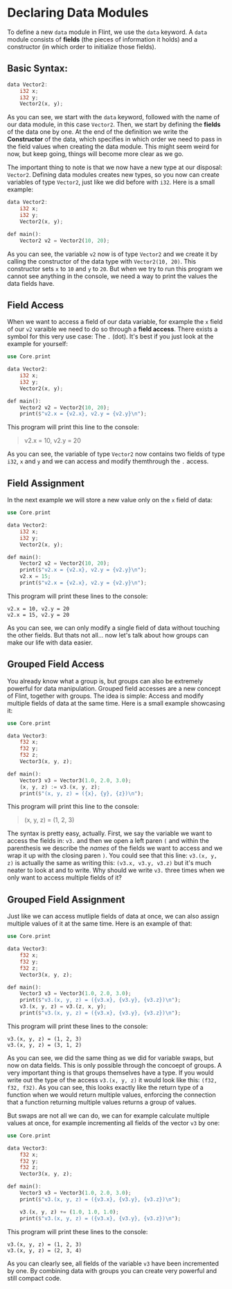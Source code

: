# Declaring Data Modules

To define a new `data` module in Flint, we use the `data` keyword. A `data` module consists of **fields** (the pieces of information it holds) and a constructor (in which order to initialize those fields).

## Basic Syntax:

```rs
data Vector2:
    i32 x;
    i32 y;
    Vector2(x, y);
```

As you can see, we start with the `data` keyword, followed with the name of our data module, in this case `Vector2`. Then, we start by defining the **fields** of the data one by one. At the end of the definition we write the **Constructor** of the data, which specifies in which order we need to pass in the field values when creating the data module. This might seem weird for now, but keep going, things will become more clear as we go.

The important thing to note is that we now have a new type at our disposal: `Vector2`. Defining data modules creates new types, so you now can create variables of type `Vector2`, just like we did before with `i32`. Here is a small example:

```rs
data Vector2:
    i32 x;
    i32 y;
    Vector2(x, y);

def main():
    Vector2 v2 = Vector2(10, 20);
```

As you can see, the variable `v2` now is of type `Vector2` and we create it by calling the constructor of the data type with `Vector2(10, 20)`. This constructor sets `x` to `10` and `y` to `20`. But when we try to run this program we cannot see anything in the console, we need a way to print the values the data fields have.

## Field Access

When we want to access a field of our data variable, for example the `x` field of our `v2` varaible we need to do so through a **field access**. There exists a symbol for this very use case: The `.` (dot). It's best if you just look at the example for yourself:

```rs
use Core.print

data Vector2:
    i32 x;
    i32 y;
    Vector2(x, y);

def main():
    Vector2 v2 = Vector2(10, 20);
    print($"v2.x = {v2.x}, v2.y = {v2.y}\n");
```

This program will print this line to the console:

> v2.x = 10, v2.y = 20

As you can see, the variable of type `Vector2` now contains two fields of type `i32`, `x` and `y` and we can access and modify themthrough the `.` access.

## Field Assignment

In the next example we will store a new value only on the `x` field of data:

```rs
use Core.print

data Vector2:
    i32 x;
    i32 y;
    Vector2(x, y);

def main():
    Vector2 v2 = Vector2(10, 20);
    print($"v2.x = {v2.x}, v2.y = {v2.y}\n");
    v2.x = 15;
    print($"v2.x = {v2.x}, v2.y = {v2.y}\n");
```

This program will print these lines to the console:

```
v2.x = 10, v2.y = 20
v2.x = 15, v2.y = 20
```

As you can see, we can only modify a single field of data without touching the other fields. But thats not all... now let's talk about how groups can make our life with data easier.

## Grouped Field Access

You already know what a group is, but groups can also be extremely powerful for data manipulation. Grouped field accesses are a new concept of Flint, together with groups. The idea is simple: Access and modify multiple fields of data at the same time. Here is a small example showcasing it:

```rs
use Core.print

data Vector3:
    f32 x;
    f32 y;
    f32 z;
    Vector3(x, y, z);

def main():
    Vector3 v3 = Vector3(1.0, 2.0, 3.0);
    (x, y, z) := v3.(x, y, z);
    print($"(x, y, z) = ({x}, {y}, {z})\n");
```

This program will print this line to the console:

> (x, y, z) = (1, 2, 3)

The syntax is pretty easy, actually. First, we say the variable we want to access the fields in: `v3.` and then we open a left paren `(` and within the parenthesis we describe the *names* of the fields we want to access and we wrap it up with the closing paren `)`. You could see that this line: `v3.(x, y, z)` is actually the same as writing this: `(v3.x, v3.y, v3.z)` but it's much neater to look at and to write. Why should we write `v3.` three times when we only want to access multiple fields of it?

## Grouped Field Assignment

Just like we can access mutliple fields of data at once, we can also assign multiple values of it at the same time. Here is an example of that:

```rs
use Core.print

data Vector3:
    f32 x;
    f32 y;
    f32 z;
    Vector3(x, y, z);

def main():
    Vector3 v3 = Vector3(1.0, 2.0, 3.0);
    print($"v3.(x, y, z) = ({v3.x}, {v3.y}, {v3.z})\n");
    v3.(x, y, z) = v3.(z, x, y);
    print($"v3.(x, y, z) = ({v3.x}, {v3.y}, {v3.z})\n");
```

This program will print these lines to the console:

```
v3.(x, y, z) = (1, 2, 3)
v3.(x, y, z) = (3, 1, 2)
```

As you can see, we did the same thing as we did for variable swaps, but now on data fields. This is only possible through the concoept of groups. A very important thing is that groups themselves have a type. If you would write out the type of the access `v3.(x, y, z)` it would look like this: `(f32, f32, f32)`. As you can see, this looks exactly like the return type of a function when we would return multiple values, enforcing the connection that a function returning multiple values returns a group of values.

But swaps are not all we can do, we can for example calculate multiple values at once, for example incrementing all fields of the vector `v3` by one:

```rs
use Core.print

data Vector3:
    f32 x;
    f32 y;
    f32 z;
    Vector3(x, y, z);

def main():
    Vector3 v3 = Vector3(1.0, 2.0, 3.0);
    print($"v3.(x, y, z) = ({v3.x}, {v3.y}, {v3.z})\n");

    v3.(x, y, z) += (1.0, 1.0, 1.0);
    print($"v3.(x, y, z) = ({v3.x}, {v3.y}, {v3.z})\n");
```

This program will print these lines to the console:

```
v3.(x, y, z) = (1, 2, 3)
v3.(x, y, z) = (2, 3, 4)
```

As you can clearly see, all fields of the variable `v3` have been incremented by one. By combining data with groups you can create very powerful and still compact code.
